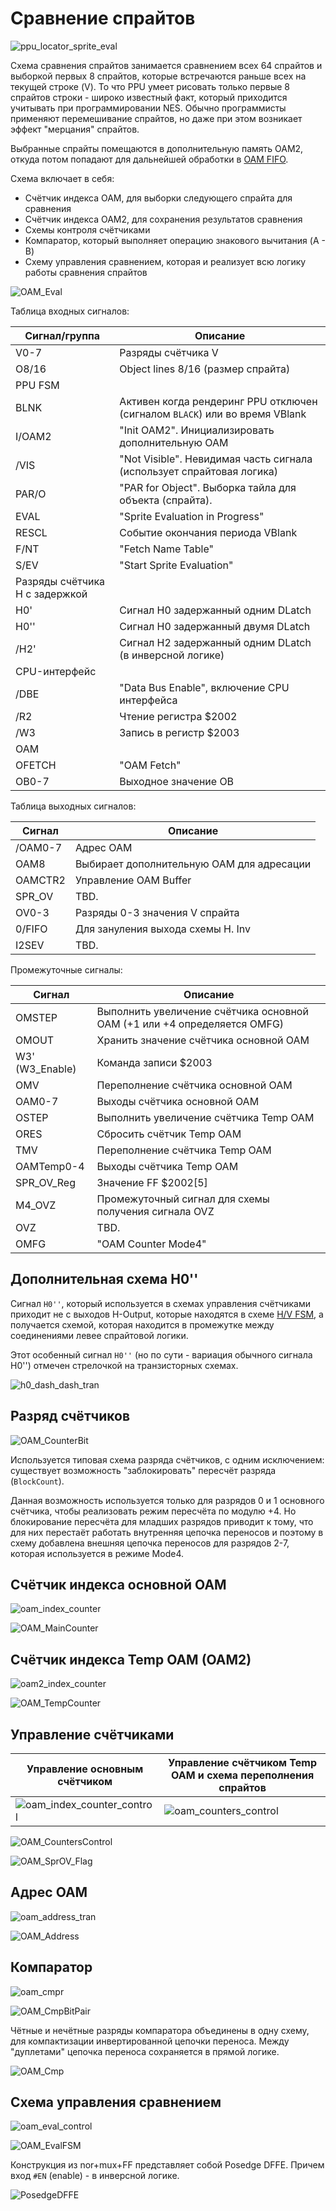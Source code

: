 # Сравнение спрайтов

![ppu_locator_sprite_eval](/BreakingNESWiki/imgstore/ppu/ppu_locator_sprite_eval.jpg)

Схема сравнения спрайтов занимается сравнением всех 64 спрайтов и выборкой первых 8 спрайтов, которые встречаются раньше всех на текущей строке (V). То что PPU умеет рисовать только первые 8 спрайтов строки - широко известный факт, который приходится учитывать при программировании NES. Обычно программисты применяют перемешивание спрайтов, но даже при этом возникает эффект "мерцания" спрайтов.

Выбранные спрайты помещаются в дополнительную память OAM2, откуда потом попадают для дальнейшей обработки в [OAM FIFO](fifo.md).

Схема включает в себя:
- Счётчик индекса OAM, для выборки следующего спрайта для сравнения
- Счётчик индекса OAM2, для сохранения результатов сравнения
- Схемы контроля счётчиками
- Компаратор, который выполняет операцию знакового вычитания (A - B)
- Схему управления сравнением, которая и реализует всю логику работы сравнения спрайтов

![OAM_Eval](/BreakingNESWiki/imgstore/ppu/OAM_Eval.png)

Таблица входных сигналов:

|Сигнал/группа|Описание|
|---|---|
|V0-7|Разряды счётчика V|
|O8/16|Object lines 8/16 (размер спрайта)|
|PPU FSM||
|BLNK|Активен когда рендеринг PPU отключен (сигналом `BLACK`) или во время VBlank|
|I/OAM2|"Init OAM2". Инициализировать дополнительную OAM|
|/VIS|"Not Visible". Невидимая часть сигнала (использует спрайтовая логика)|
|PAR/O|"PAR for Object". Выборка тайла для объекта (спрайта).|
|EVAL|"Sprite Evaluation in Progress"|
|RESCL|Событие окончания периода VBlank|
|F/NT|"Fetch Name Table"|
|S/EV|"Start Sprite Evaluation"|
|Разряды счётчика H с задержкой||
|H0'|Сигнал H0 задержанный одним DLatch|
|H0''|Сигнал H0 задержанный двумя DLatch|
|/H2'|Сигнал H2 задержанный одним DLatch (в инверсной логике)|
|CPU-интерфейс||
|/DBE|"Data Bus Enable", включение CPU интерфейса|
|/R2|Чтение регистра $2002|
|/W3|Запись в регистр $2003|
|OAM||
|OFETCH|"OAM Fetch"|
|OB0-7|Выходное значение OB|

Таблица выходных сигналов:

|Сигнал|Описание|
|---|---|
|/OAM0-7|Адрес OAM|
|OAM8|Выбирает дополнительную OAM для адресации|
|OAMCTR2|Управление OAM Buffer|
|SPR_OV|TBD.|
|OV0-3|Разряды 0-3 значения V спрайта|
|0/FIFO|Для зануления выхода схемы H. Inv|
|I2SEV|TBD.|

Промежуточные сигналы:

|Сигнал|Описание|
|---|---|
|OMSTEP|Выполнить увеличение счётчика основной OAM (+1 или +4 определяется OMFG)|
|OMOUT|Хранить значение счётчика основной OAM|
|W3' (W3_Enable)|Команда записи $2003|
|OMV|Переполнение счётчика основной OAM|
|OAM0-7|Выходы счётчика основной OAM|
|OSTEP|Выполнить увеличение счётчика Temp OAM|
|ORES|Сбросить счётчик Temp OAM|
|TMV|Переполнение счётчика Temp OAM|
|OAMTemp0-4|Выходы счётчика Temp OAM|
|SPR_OV_Reg|Значение FF $2002\[5\]|
|M4_OVZ|Промежуточный сигнал для схемы получения сигнала OVZ|
|OVZ|TBD.|
|OMFG|"OAM Counter Mode4"|

## Дополнительная схема H0''

Сигнал `H0''`, который используется в схемах управления счётчиками приходит не с выходов H-Output, которые находятся в схеме [H/V FSM](hv_fsm.md), а получается схемой, которая находится в промежутке между соединениями левее спрайтовой логики.

Этот особенный сигнал `H0''` (но по сути - вариация обычного сигнала H0'') отмечен стрелочкой на транзисторных схемах.

![h0_dash_dash_tran](/BreakingNESWiki/imgstore/ppu/h0_dash_dash_tran.jpg)

## Разряд счётчиков

![OAM_CounterBit](/BreakingNESWiki/imgstore/ppu/OAM_CounterBit.png)

Используется типовая схема разряда счётчиков, с одним исключением: существует возможность "заблокировать" пересчёт разряда (`BlockCount`). 

Данная возможность используется только для разрядов 0 и 1 основного счётчика, чтобы реализовать режим пересчёта по модулю +4. Но блокирование пересчёта для младших разрядов приводит к тому, что для них перестаёт работать внутренняя цепочка переносов и поэтому в схему добавлена внешняя цепочка переносов для разрядов 2-7, которая используется в режиме Mode4.

## Счётчик индекса основной OAM

![oam_index_counter](/BreakingNESWiki/imgstore/ppu/oam_index_counter.jpg)

![OAM_MainCounter](/BreakingNESWiki/imgstore/ppu/OAM_MainCounter.png)

## Счётчик индекса Temp OAM (OAM2)

![oam2_index_counter](/BreakingNESWiki/imgstore/ppu/oam2_index_counter.jpg)

![OAM_TempCounter](/BreakingNESWiki/imgstore/ppu/OAM_TempCounter.png)

## Управление счётчиками

|Управление основным счётчиком|Управление счётчиком Temp OAM и схема переполнения спрайтов|
|---|---|
|![oam_index_counter_control](/BreakingNESWiki/imgstore/ppu/oam_index_counter_control.jpg)|![oam_counters_control](/BreakingNESWiki/imgstore/ppu/oam_counters_control.jpg)|

![OAM_CountersControl](/BreakingNESWiki/imgstore/ppu/OAM_CountersControl.png)

![OAM_SprOV_Flag](/BreakingNESWiki/imgstore/ppu/OAM_SprOV_Flag.png)

## Адрес OAM

![oam_address_tran](/BreakingNESWiki/imgstore/ppu/oam_address_tran.jpg)

![OAM_Address](/BreakingNESWiki/imgstore/ppu/OAM_Address.png)

## Компаратор

![oam_cmpr](/BreakingNESWiki/imgstore/ppu/oam_cmpr.jpg)

![OAM_CmpBitPair](/BreakingNESWiki/imgstore/ppu/OAM_CmpBitPair.png)

Чётные и нечётные разряды компаратора объединены в одну схему, для компактизации инвертированной цепочки переноса. Между "дуплетами" цепочка переноса сохраняется в прямой логике.

![OAM_Cmp](/BreakingNESWiki/imgstore/ppu/OAM_Cmp.png)

## Схема управления сравнением

![oam_eval_control](/BreakingNESWiki/imgstore/ppu/oam_eval_control.jpg)

![OAM_EvalFSM](/BreakingNESWiki/imgstore/ppu/OAM_EvalFSM.png)

Конструкция из nor+mux+FF представляет собой Posedge DFFE. Причем вход `#EN` (enable) - в инверсной логике.

![PosedgeDFFE](/BreakingNESWiki/imgstore/ppu/PosedgeDFFE.png)
